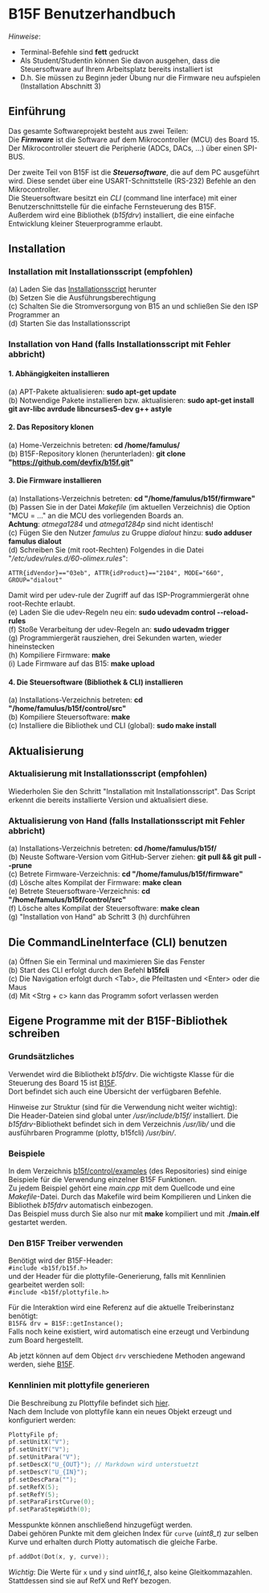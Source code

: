 # B15F Benutzerhandbuch
*Hinweise*:  
 - Terminal-Befehle sind **fett** gedruckt  
 - Als Student/Studentin können Sie davon ausgehen, dass die Steuersoftware auf Ihrem Arbeitsplatz bereits installiert ist  
 - D.h. Sie müssen zu Beginn jeder Übung nur die Firmware neu aufspielen (Installation Abschnitt 3)  

## Einführung
Das gesamte Softwareprojekt besteht aus zwei Teilen:  
Die ***Firmware*** ist die Software auf dem Mikrocontroller (MCU) des Board 15. Der Mikrocontroller steuert die Peripherie (ADCs, DACs, ...) über einen SPI-BUS.  

Der zweite Teil von B15F ist die ***Steuersoftware***, die auf dem PC ausgeführt wird. Diese sendet über eine USART-Schnittstelle (RS-232) Befehle an den Mikrocontroller.  
Die Steuersoftware besitzt ein *CLI* (command line interface) mit einer Benutzerschnittstelle für die einfache Fernsteuerung des B15F.  
Außerdem wird eine Bibliothek (*b15fdrv*) installiert, die eine einfache Entwicklung kleiner Steuerprogramme erlaubt.

## Installation

### Installation mit Installationsscript (empfohlen)

 (a) Laden Sie das [Installationsscript](https://raw.githubusercontent.com/devfix/b15f/master/install) herunter  
 (b) Setzen Sie die Ausführungsberechtigung  
 (c) Schalten Sie die Stromversorgung von B15 an und schließen Sie den ISP Programmer an  
 (d) Starten Sie das Installationsscript  

### Installation von Hand (falls Installationsscript mit Fehler abbricht)

#### 1. Abhängigkeiten installieren
 (a) APT-Pakete aktualisieren: **sudo apt-get update**  
 (b) Notwendige Pakete installieren bzw. aktualisieren: **sudo apt-get install git avr-libc avrdude libncurses5-dev g++ astyle**  

#### 2. Das Repository klonen
 (a) Home-Verzeichnis betreten: **cd /home/famulus/**  
 (b) B15F-Repository klonen (herunterladen): **git clone "https://github.com/devfix/b15f.git"**  

#### 3. Die Firmware installieren
 (a) Installations-Verzeichnis betreten: **cd "/home/famulus/b15f/firmware"**  
 (b) Passen Sie in der Datei *Makefile* (im aktuellen Verzeichnis) die Option "MCU = ..." an die MCU des vorliegenden Boards an.  
      **Achtung**: *atmega1284* und *atmega1284p* sind nicht identisch!  
 (c) Fügen Sie den Nutzer *famulus* zu Gruppe *dialout* hinzu: **sudo adduser famulus dialout**  
 (d) Schreiben Sie (mit root-Rechten) Folgendes in die Datei "*/etc/udev/rules.d/60-olimex.rules*":  
```
ATTR{idVendor}=="03eb", ATTR{idProduct}=="2104", MODE="660", GROUP="dialout"
```
 Damit wird per udev-rule der Zugriff auf das ISP-Programmiergerät ohne root-Rechte erlaubt.  
 (e) Laden Sie die udev-Regeln neu ein: **sudo udevadm control --reload-rules**  
 (f) Stoße Verarbeitung der udev-Regeln an: **sudo udevadm trigger**  
 (g) Programmiergerät rausziehen, drei Sekunden warten, wieder hineinstecken  
 (h) Kompiliere Firmware: **make**  
 (i) Lade Firmware auf das B15: **make upload**  

#### 4. Die Steuersoftware (Bibliothek & CLI) installieren
 (a) Installations-Verzeichnis betreten: **cd "/home/famulus/b15f/control/src"**  
 (b) Kompiliere Steuersoftware: **make**  
 (c) Installiere die Bibliothek und CLI (global): **sudo make install**  

## Aktualisierung

### Aktualisierung mit Installationsscript (empfohlen)
Wiederholen Sie den Schritt "Installation mit Installationsscript". Das Script erkennt die bereits installierte Version und aktualisiert diese.

### Aktualisierung von Hand (falls Installationsscript mit Fehler abbricht)
 (a) Installations-Verzeichnis betreten: **cd /home/famulus/b15f/**  
 (b) Neuste Software-Version vom GitHub-Server ziehen: **git pull && git pull --prune**  
 (c) Betrete Firmware-Verzeichnis: **cd "/home/famulus/b15f/firmware"**  
 (d) Lösche altes Kompilat der Firmware: **make clean**  
 (e) Betrete Steuersoftware-Verzeichnis: **cd "/home/famulus/b15f/control/src"**  
 (f) Lösche altes Kompilat der Steuersoftware: **make clean**  
 (g) "Installation von Hand" ab Schritt 3 (h) durchführen
 
## Die CommandLineInterface (CLI) benutzen
 (a) Öffnen Sie ein Terminal und maximieren Sie das Fenster  
 (b) Start des CLI erfolgt durch den Befehl **b15fcli**  
 (c) Die Navigation erfolgt durch &lt;Tab&gt;, die Pfeiltasten und &lt;Enter&gt; oder die Maus  
 (d) Mit &lt;Strg + c&gt; kann das Programm sofort verlassen werden

## Eigene Programme mit der B15F-Bibliothek schreiben

### Grundsätzliches
Verwendet wird die Bibliothekt *b15fdrv*.
Die wichtigste Klasse für die Steuerung des Board 15 ist [B15F](https://devfix.github.io/b15f/html/classB15F.html).  
Dort befindet sich auch eine Übersicht der verfügbaren Befehle.  

Hinweise zur Struktur (sind für die Verwendung nicht weiter wichtig):  
Die Header-Dateien sind global unter */usr/include/b15f/* installiert. Die *b15fdrv*-Bibliothekt befindet sich in dem Verzeichnis */usr/lib/* und die ausführbaren Programme (plotty, b15fcli) */usr/bin/*.

### Beispiele
In dem Verzeichnis [b15f/control/examples](https://github.com/devfix/b15f/tree/master/control/examples) (des Repositories) sind einige Beispiele für die Verwendung einzelner B15F Funktionen.  
Zu jedem Beispiel gehört eine *main.cpp* mit dem Quellcode und eine *Makefile*-Datei. Durch das Makefile wird beim Kompilieren und Linken die Bibliothek *b15fdrv* automatisch einbezogen.  
Das Beispiel muss durch Sie also nur mit **make** kompiliert und mit .**/main.elf** gestartet werden.

### Den B15F Treiber verwenden
Benötigt wird der B15F-Header:  
`#include <b15f/b15f.h>`  
und der Header für die plottyfile-Generierung, falls mit Kennlinien gearbeitet werden soll:  
`#include <b15f/plottyfile.h>` 

Für die Interaktion wird eine Referenz auf die aktuelle Treiberinstanz benötigt:  
`B15F& drv = B15F::getInstance();`  
Falls noch keine existiert, wird automatisch eine erzeugt und Verbindung zum Board hergestellt.  

Ab jetzt können auf dem Object `drv` verschiedene Methoden angewand werden, siehe [B15F](https://devfix.github.io/b15f/html/classB15F.html).  

### Kennlinien mit plottyfile generieren
Die Beschreibung zu Plottyfile befindet sich [hier](https://devfix.github.io/b15f/html/classPlottyFile.html).  
Nach dem Include von plottyfile kann ein neues Objekt erzeugt und konfiguriert werden:  
```C++
PlottyFile pf;  
pf.setUnitX("V");  
pf.setUnitY("V");  
pf.setUnitPara("V");  
pf.setDescX("U_{OUT}"); // Markdown wird unterstuetzt  
pf.setDescY("U_{IN}");  
pf.setDescPara("");  
pf.setRefX(5);  
pf.setRefY(5);  
pf.setParaFirstCurve(0);  
pf.setParaStepWidth(0);
```
Messpunkte können anschließend hinzugefügt werden.  
Dabei gehören Punkte mit dem gleichen Index für `curve` (*uint8_t*) zur selben Kurve und erhalten durch Plotty automatisch die gleiche Farbe.  
```C++
pf.addDot(Dot(x, y, curve));
```
*Wichtig*: Die Werte für `x` und `y` sind *uint16_t*, also keine Gleitkommazahlen. Stattdessen sind sie auf RefX und RefY bezogen.
